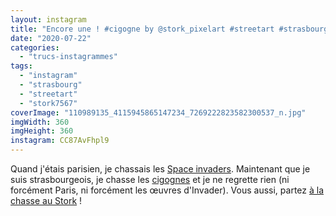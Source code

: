 ```yaml
---
layout: instagram
title: "Encore une ! #cigogne by @stork_pixelart #streetart #strasbourg"
date: "2020-07-22"
categories: 
  - "trucs-instagrammes"
tags: 
  - "instagram"
  - "strasbourg"
  - "streetart"
  - "stork7567"
coverImage: "110989135_4115945865147234_7269222823582300537_n.jpg"
imgWidth: 360
imgHeight: 360
instagram: CC87AvFhpl9
---
```


Quand j'étais parisien, je chassais les [Space invaders](http://sitofotos.6x8.org/index.php?/category/2). Maintenant que je suis strasbourgeois, je chasse les [cigognes](https://www.6x8.org/tag/stork7567/) et je ne regrette rien (ni forcément Paris, ni forcément les œuvres d'Invader). Vous aussi, partez [à la chasse au Stork](https://www.6x8.org/2019/11/a-la-chasse-au-stork/) !
